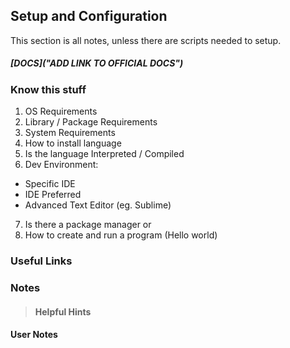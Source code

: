 ## Setup and Configuration

This section is all notes, unless there are scripts needed to setup.

##### [DOCS]("ADD LINK TO OFFICIAL DOCS")


### Know this stuff
1. OS Requirements
2. Library / Package Requirements
3. System Requirements
4. How to install language
5. Is the language Interpreted / Compiled
6. Dev Environment:
 * Specific IDE
 * IDE Preferred
 * Advanced Text Editor (eg. Sublime)
7. Is there a package manager or
8. How to create and run a program (Hello world)

### Useful Links

### Notes
>#### Helpful Hints

#### User Notes
